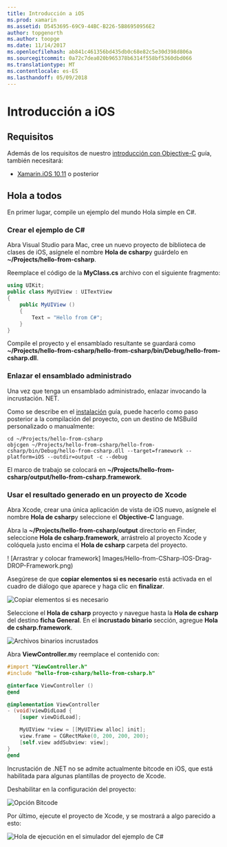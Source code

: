 ```yaml
---
title: Introducción a iOS
ms.prod: xamarin
ms.assetid: D5453695-69C9-44BC-B226-5B86950956E2
author: topgenorth
ms.author: toopge
ms.date: 11/14/2017
ms.openlocfilehash: ab841c461356bd435db0c68e82c5e30d398d806a
ms.sourcegitcommit: 0a72c7dea020b965378b6314f558bf5360dbd066
ms.translationtype: MT
ms.contentlocale: es-ES
ms.lasthandoff: 05/09/2018
---
```

# <a name="getting-started-with-ios"></a>Introducción a iOS

## <a name="requirements"></a>Requisitos

Además de los requisitos de nuestro [introducción con Objective-C](~/tools/dotnet-embedding/get-started/objective-c/index.md) guía, también necesitará:

* [Xamarin.iOS 10.11](https://www.visualstudio.com/xamarin/) o posterior

## <a name="hello-world"></a>Hola a todos

En primer lugar, compile un ejemplo del mundo Hola simple en C#.

### <a name="create-c-sample"></a>Crear el ejemplo de C#

Abra Visual Studio para Mac, cree un nuevo proyecto de biblioteca de clases de iOS, asígnele el nombre **Hola de csharp**y guárdelo en **~/Projects/hello-from-csharp**.

Reemplace el código de la **MyClass.cs** archivo con el siguiente fragmento:

```csharp
using UIKit;
public class MyUIView : UITextView
{
    public MyUIView ()
    {
        Text = "Hello from C#";
    }
}
```

Compile el proyecto y el ensamblado resultante se guardará como **~/Projects/hello-from-csharp/hello-from-csharp/bin/Debug/hello-from-csharp.dll**.

### <a name="bind-the-managed-assembly"></a>Enlazar el ensamblado administrado

Una vez que tenga un ensamblado administrado, enlazar invocando la incrustación. NET.

Como se describe en el [instalación](~/tools/dotnet-embedding/get-started/install/install.md) guía, puede hacerlo como paso posterior a la compilación del proyecto, con un destino de MSBuild personalizado o manualmente:

```shell
cd ~/Projects/hello-from-csharp
objcgen ~/Projects/hello-from-csharp/hello-from-csharp/bin/Debug/hello-from-csharp.dll --target=framework --platform=iOS --outdir=output -c --debug
```

El marco de trabajo se colocará en **~/Projects/hello-from-csharp/output/hello-from-csharp.framework**.

### <a name="use-the-generated-output-in-an-xcode-project"></a>Usar el resultado generado en un proyecto de Xcode

Abra Xcode, crear una única aplicación de vista de iOS nuevo, asígnele el nombre **Hola de csharp**y seleccione el **Objective-C** language.

Abra la **~/Projects/hello-from-csharp/output** directorio en Finder, seleccione **Hola de csharp.framework**, arrástrelo al proyecto Xcode y colóquela justo encima el **Hola de csharp**  carpeta del proyecto.

! [Arrastrar y colocar framework] Images/Hello-from-CSharp-IOS-Drag-DROP-Framework.png)

Asegúrese de que **copiar elementos si es necesario** está activada en el cuadro de diálogo que aparece y haga clic en **finalizar**.

![Copiar elementos si es necesario](ios-images/hello-from-csharp-ios-copy-items-if-needed.png)

Seleccione el **Hola de csharp** proyecto y navegue hasta la **Hola de csharp** del destino **ficha General**. En el **incrustado binario** sección, agregue **Hola de csharp.framework**.

![Archivos binarios incrustados](ios-images/hello-from-csharp-ios-embedded-binaries.png)

Abra **ViewController.m**y reemplace el contenido con:

```objective-c
#import "ViewController.h"
#include "hello-from-csharp/hello-from-csharp.h"

@interface ViewController ()
@end

@implementation ViewController
- (void)viewDidLoad {
    [super viewDidLoad];

    MyUIView *view = [[MyUIView alloc] init];
    view.frame = CGRectMake(0, 200, 200, 200);
    [self.view addSubview: view];
}
@end
```

Incrustación de .NET no se admite actualmente bitcode en iOS, que está habilitada para algunas plantillas de proyecto de Xcode. 

Deshabilitar en la configuración del proyecto:

![Opción Bitcode](../../images/ios-bitcode-option.png)

Por último, ejecute el proyecto de Xcode, y se mostrará a algo parecido a esto:

![Hola de ejecución en el simulador del ejemplo de C#](ios-images/hello-from-csharp-ios.png)
